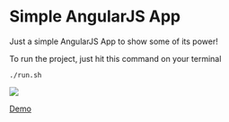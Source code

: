 # Simple AngularJS App

Just a simple AngularJS App to show some of its power!

To run the project, just hit this command on your terminal

```
./run.sh
```

![](http://i.imgur.com/HX2hto8.png)

[Demo](http://nofreakz.com.br/william/angularjs/simple-app/#/)